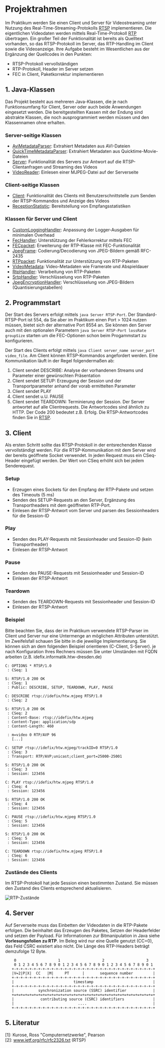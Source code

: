 # Projektrahmen
Im Praktikum werden Sie einen Client und Server für Videostreaming unter Nutzung des Real-Time-Streaming-Protokolls [RTSP](http://www.ietf.org/rfc/rfc2326.txt) implementieren. Die eigentlichen Videodaten werden mittels Real-Time-Protokoll [RTP](http://www.ietf.org/rfc/rfc3550.txt) übertragen. Ein großer Teil der Funktionalität ist bereits als Quelltext vorhanden, so das RTSP-Protokoll im Server, das RTP-Handling im Client sowie die Videoanzeige.
Ihre Aufgabe besteht im Wesentlichen aus der Ergänzung der Quellcodes in den Punkten:
* RTSP-Protokoll vervollständigen
* RTP-Protokoll, Header im Server setzen
* FEC in Client, Paketkorrektur implementieren

## 1. Java-Klassen
Das Projekt besteht aus mehreren Java-Klassen, die je nach Funktionsumfang für Client, Server oder auch beide Anwendungen eingesetzt werden.
Die bereitgestellten Kassen mit der Endung <Demo> sind abstrakte Klassen, die noch ausprogrammiert werden müssen und den Klassennamen ohne <Demo> erhalten.

### Server-seitige Klassen
* [AviMetadataParser](AviMetadataParser.java): Extrahiert Metadaten aus AVI-Dateien
* [QuickTimeMetadataParser](QuickTimeMetadataParser.java): Extrahiert Metadaten aus Quicktime-Movie-Dateien
* [Server](src/Server.java): Funktionalität des Servers zur Antwort auf die RTSP-Clientanfragen und Streaming des Videos
* [VideoReader](src/VideoReader.java): Einlesen einer MJPEG-Datei auf der Serverseite

### Client-seitige Klassen
* [Client](src/Client.java): Funktionalität des Clients mit Benutzerschnittstelle zum Senden der RTSP-Kommandos und Anzeige des Videos
* [ReceptionStatistic](src/ReceptionStatistic.java): Bereitstellung von Empfangsstatistiken

### Klassen für Server und Client
* [CustomLoggingHandler](CustomLoggingHandler.java): Anpassung der Logger-Ausgaben für minimalen Overhead
* [FecHandler](src/FecHandler.java): Unterstützung der Fehlerkorrektur mittels FEC
* [FECpacket](src/FECpacket.java): Erweiterung der RTP-Klasse mit FEC-Funktionalität
* [JpegFrame](src/JpegFrame): Codierung/Decodierung von JPEG-Bildern gemäß RFC-2435
* [RTPpacket](src/RTPpacket.java): Funktionalität zur Unterstützung von RTP-Paketen
* [VideoMetadata](VideoMetadata.java): Video-Metadaten wie Framerate und Abspieldauer
* [RtpHandler](src/RtpHandler.java): Verarbeitung von RTP-Paketen
* [SrtpHandler](src/SrtpHandler.java): Verschlüsselung von RTP-Paketen
* [JpegEncryptionHandler](src/JpegEncryptionHandler.java): Verschlüsselung von JPEG-Bildern (Quantisierungstabellen)


## 2. Programmstart
Der Start des Servers erfolgt mittels `java Server RTSP-Port`. Der Standard-RTSP-Port ist 554, da Sie aber im Praktikum einen Port > 1024 nutzen müssen, bietet sich der alternative Port 8554 an. 
Sie können den Server auch mit den optionalen Parametern `java Server RTSP-Port lossRate groupSize` starten um die FEC-Optionen schon beim Progammstart zu konfigurieren.

Der Start des Clients erfolgt mittels `java Client server_name server_port video_file`. Am Client können RTSP-Kommandos angefordert werden. 
Eine Kommunikation läuft in der Regel folgendermaßen ab:  
1. Client sendet DESCRIBE: Analyse der vorhandenen Streams und Parameter einer gewünschten Präsentation
2. Client sendet SETUP: Erzeugung der Session und der Transportparameter anhand der vorab ermittelten Parameter
3. Client sendet PLAY 
4. Client sendet u.U. PAUSE
5. Client sendet TEARDOWN: Terminierung der Session.
Der Server antwortet auf alle Clientrequests. Die Antwortcodes sind ähnlich zu HTTP. Der Code 200 bedeutet z.B. Erfolg. Die RTSP-Antwortcodes finden Sie in [RTSP](http://www.ietf.org/rfc/rfc2326.txt).

## 3. Client
Als ersten Schritt sollte das RTSP-Protokoll in der entsrechenden Klasse vervollständigt werden. Für die RTSP-Kommunikation mit dem Server wird der bereits geöffnete Socket verwendet. In jeden Request muss ein CSeq-Header eingefügt werden. Der Wert von CSeq erhöht sich bei jedem Senderequest.

### Setup
* Erzeugen eines Sockets für den Empfang der RTP-Pakete und setzen des Timeouts (5 ms)
* Senden des SETUP-Requests an den Server, Ergänzung des Transportheaders mit dem geöffneten RTP-Port.
* Einlesen der RTSP-Antwort vom Server und parsen des Sessionheaders für die Session-ID

### Play
* Senden des PLAY-Requests mit Sessionheader und Session-ID (kein Transportheader)
* Einlesen der RTSP-Antwort

### Pause
* Senden des PAUSE-Requests mit Sessionheader und Session-ID
* Einlesen der RTSP-Antwort

### Teardown
* Senden des TEARDOWN-Requests mit Sessionheader und Session-ID
* Einlesen der RTSP-Antwort

### Beispiel
Bitte beachten Sie, dass der im Praktikum verwendete RTSP-Parser im Client und Server nur eine Untermenge an möglichen Attributen unterstützt. Im Zweifelsfall schauen Sie bitte in die jeweilige Implementierung. 
Sie können sich an dem folgenden Beispiel orientieren (C-Client, S-Server). je nach Konfiguration Ihres Rechners müssen Sie unter Umständen mit FQDN arbeiten (z.B. idefix.informatik.htw-dresden.de)
```
C: OPTIONS * RTSP/1.0
 : CSeq: 1

S: RTSP/1.0 200 OK
 : CSeq: 1
 : Public: DESCRIBE, SETUP, TEARDOWN, PLAY, PAUSE

C: DESCRIBE rtsp://idefix/htw.mjpeg RTSP/1.0
 : CSeq: 2

S: RTSP/1.0 200 OK
 : CSeq: 2
 : Content-Base: rtsp://idefix/htw.mjpeg
 : Content-Type: application/sdp
 : Content-Length: 460
  
 : m=video 0 RTP/AVP 96
   [...]

C: SETUP rtsp://idefix/htw.mjpeg/trackID=0 RTSP/1.0
 : CSeq: 3
 : Transport: RTP/AVP;unicast;client_port=25000-25001

S: RTSP/1.0 200 OK
 : CSeq: 3
 : Session: 123456

C: PLAY rtsp://idefix/htw.mjpeg RTSP/1.0
 : CSeq: 4
 : Session: 123456

S: RTSP/1.0 200 OK
 : CSeq: 4
 : Session: 123456

C: PAUSE rtsp://idefix/htw.mjpeg RTSP/1.0
 : CSeq: 5
 : Session: 123456

S: RTSP/1.0 200 OK
 : CSeq: 5
 : Session: 123456

C: TEARDOWN rtsp://idefix/htw.mjpeg RTSP/1.0
 : CSeq: 6
 : Session: 123456
```

### Zustände des Clients
Im RTSP-Protokoll hat jede Session einen bestimmten Zustand. Sie müssen den Zustand des Clients entsprechend aktualisieren.

![RTP-Zustände](images/rtp-state.gif)

## 4. Server
Auf Serverseite muss das Einbetten der Videodaten in die RTP-Pakete erfolgen. Die beinhaltet das Erzeugen des Paketes, Setzen der Headerfelder und setzen der Payload. Für Informationen zur Bitmanipulation in Java siehe **Vorlesungsfolien zu RTP**.
Im Beleg wird nur eine Quelle genutzt (CC=0), das Feld CSRC existiert also nicht. Die Länge des RTP-Headers beträgt demzufolge 12 Byte.

<!-- ![RTP-Header](images/rtp-header.png)   -->

```
    0                   1                   2                   3
    0 1 2 3 4 5 6 7 8 9 0 1 2 3 4 5 6 7 8 9 0 1 2 3 4 5 6 7 8 9 0 1
   +-+-+-+-+-+-+-+-+-+-+-+-+-+-+-+-+-+-+-+-+-+-+-+-+-+-+-+-+-+-+-+-+
   |V=2|P|X|  CC   |M|     PT      |       sequence number         |
   +-+-+-+-+-+-+-+-+-+-+-+-+-+-+-+-+-+-+-+-+-+-+-+-+-+-+-+-+-+-+-+-+
   |                           timestamp                           |
   +-+-+-+-+-+-+-+-+-+-+-+-+-+-+-+-+-+-+-+-+-+-+-+-+-+-+-+-+-+-+-+-+
   |           synchronization source (SSRC) identifier            |
   +=+=+=+=+=+=+=+=+=+=+=+=+=+=+=+=+=+=+=+=+=+=+=+=+=+=+=+=+=+=+=+=+
   |            contributing source (CSRC) identifiers             |
   |                             ....                              |
   +-+-+-+-+-+-+-+-+-+-+-+-+-+-+-+-+-+-+-+-+-+-+-+-+-+-+-+-+-+-+-+-+
```

## 5. Literatur

[1]: Kurose, Ross "Computernetzwerke", Pearson  
[2]: www.ietf.org/rfc/rfc2326.txt (RTSP)

